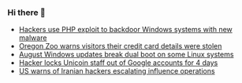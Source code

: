 ### Hi there 👋

<!--START_SECTION:feed-->
* [Hackers use PHP exploit to backdoor Windows systems with new malware](https://www.bleepingcomputer.com/news/security/hackers-use-php-exploit-to-backdoor-windows-systems-with-new-malware/)
* [Oregon Zoo warns visitors their credit card details were stolen](https://www.bleepingcomputer.com/news/security/oregon-zoo-warns-visitors-their-credit-card-details-were-stolen/)
* [August Windows updates break dual boot on some Linux systems](https://www.bleepingcomputer.com/news/microsoft/august-windows-updates-break-dual-boot-on-some-linux-systems/)
* [Hacker locks Unicoin staff out of Google accounts for 4 days](https://www.bleepingcomputer.com/news/security/hacker-locks-unicoin-staff-out-of-google-accounts-for-4-days/)
* [US warns of Iranian hackers escalating influence operations](https://www.bleepingcomputer.com/news/security/us-warns-of-iranian-hackers-escalating-influence-operations/)
<!--END_SECTION:feed-->

<!--
**frankenk/frankenk** is a ✨ _special_ ✨ repository because its `README.md` (this file) appears on your GitHub profile.

Here are some ideas to get you started:

- 🔭 I’m currently working on ...
- 🌱 I’m currently learning ...
- 👯 I’m looking to collaborate on ...
- 🤔 I’m looking for help with ...
- 💬 Ask me about ...
- 📫 How to reach me: ...
- 😄 Pronouns: ...
- ⚡ Fun fact: ...
-->



